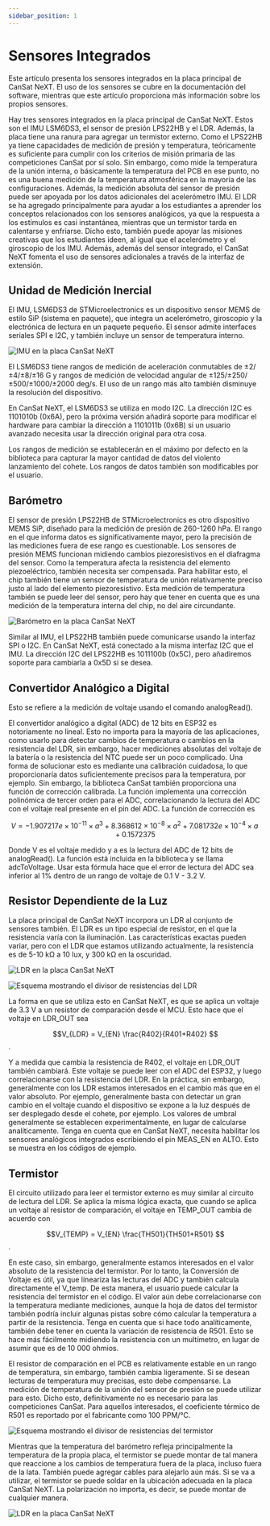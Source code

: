 ```yaml
---
sidebar_position: 1
---
```


# Sensores Integrados

Este artículo presenta los sensores integrados en la placa principal de CanSat NeXT. El uso de los sensores se cubre en la documentación del software, mientras que este artículo proporciona más información sobre los propios sensores.

Hay tres sensores integrados en la placa principal de CanSat NeXT. Estos son el IMU LSM6DS3, el sensor de presión LPS22HB y el LDR. Además, la placa tiene una ranura para agregar un termistor externo. Como el LPS22HB ya tiene capacidades de medición de presión y temperatura, teóricamente es suficiente para cumplir con los criterios de misión primaria de las competiciones CanSat por sí solo. Sin embargo, como mide la temperatura de la unión interna, o básicamente la temperatura del PCB en ese punto, no es una buena medición de la temperatura atmosférica en la mayoría de las configuraciones. Además, la medición absoluta del sensor de presión puede ser apoyada por los datos adicionales del acelerómetro IMU. El LDR se ha agregado principalmente para ayudar a los estudiantes a aprender los conceptos relacionados con los sensores analógicos, ya que la respuesta a los estímulos es casi instantánea, mientras que un termistor tarda en calentarse y enfriarse. Dicho esto, también puede apoyar las misiones creativas que los estudiantes ideen, al igual que el acelerómetro y el giroscopio de los IMU. Además, además del sensor integrado, el CanSat NeXT fomenta el uso de sensores adicionales a través de la interfaz de extensión.

## Unidad de Medición Inercial

El IMU, LSM6DS3 de STMicroelectronics es un dispositivo sensor MEMS de estilo SiP (sistema en paquete), que integra un acelerómetro, giroscopio y la electrónica de lectura en un paquete pequeño. El sensor admite interfaces seriales SPI e I2C, y también incluye un sensor de temperatura interno.

![IMU en la placa CanSat NeXT](./img/imu.png)

El LSM6DS3 tiene rangos de medición de aceleración conmutables de ±2/±4/±8/±16 G y rangos de medición de velocidad angular de ±125/±250/±500/±1000/±2000 deg/s. El uso de un rango más alto también disminuye la resolución del dispositivo.

En CanSat NeXT, el LSM6DS3 se utiliza en modo I2C. La dirección I2C es 1101010b (0x6A), pero la próxima versión añadirá soporte para modificar el hardware para cambiar la dirección a 1101011b (0x6B) si un usuario avanzado necesita usar la dirección original para otra cosa.

Los rangos de medición se establecerán en el máximo por defecto en la biblioteca para capturar la mayor cantidad de datos del violento lanzamiento del cohete. Los rangos de datos también son modificables por el usuario.

## Barómetro

El sensor de presión LPS22HB de STMicroelectronics es otro dispositivo MEMS SiP, diseñado para la medición de presión de 260-1260 hPa. El rango en el que informa datos es significativamente mayor, pero la precisión de las mediciones fuera de ese rango es cuestionable. Los sensores de presión MEMS funcionan midiendo cambios piezoresistivos en el diafragma del sensor. Como la temperatura afecta la resistencia del elemento piezoeléctrico, también necesita ser compensada. Para habilitar esto, el chip también tiene un sensor de temperatura de unión relativamente preciso justo al lado del elemento piezoresistivo. Esta medición de temperatura también se puede leer del sensor, pero hay que tener en cuenta que es una medición de la temperatura interna del chip, no del aire circundante.

![Barómetro en la placa CanSat NeXT](./img/barometer.png)

Similar al IMU, el LPS22HB también puede comunicarse usando la interfaz SPI o I2C. En CanSat NeXT, está conectado a la misma interfaz I2C que el IMU. La dirección I2C del LPS22HB es 1011100b (0x5C), pero añadiremos soporte para cambiarla a 0x5D si se desea.

## Convertidor Analógico a Digital

Esto se refiere a la medición de voltaje usando el comando analogRead().

El convertidor analógico a digital (ADC) de 12 bits en ESP32 es notoriamente no lineal. Esto no importa para la mayoría de las aplicaciones, como usarlo para detectar cambios de temperatura o cambios en la resistencia del LDR, sin embargo, hacer mediciones absolutas del voltaje de la batería o la resistencia del NTC puede ser un poco complicado. Una forma de solucionar esto es mediante una calibración cuidadosa, lo que proporcionaría datos suficientemente precisos para la temperatura, por ejemplo. Sin embargo, la biblioteca CanSat también proporciona una función de corrección calibrada. La función implementa una corrección polinómica de tercer orden para el ADC, correlacionando la lectura del ADC con el voltaje real presente en el pin del ADC. La función de corrección es

$$V = -1.907217e \times 10^{-11} \times a^3 + 8.368612 \times 10^{-8} \times a^2 + 7.081732e \times 10^{-4} \times a + 0.1572375$$

Donde V es el voltaje medido y a es la lectura del ADC de 12 bits de analogRead(). La función está incluida en la biblioteca y se llama adcToVoltage. Usar esta fórmula hace que el error de lectura del ADC sea inferior al 1% dentro de un rango de voltaje de 0.1 V - 3.2 V.

## Resistor Dependiente de la Luz

La placa principal de CanSat NeXT incorpora un LDR al conjunto de sensores también. El LDR es un tipo especial de resistor, en el que la resistencia varía con la iluminación. Las características exactas pueden variar, pero con el LDR que estamos utilizando actualmente, la resistencia es de 5-10 kΩ a 10 lux, y 300 kΩ en la oscuridad.

![LDR en la placa CanSat NeXT](./img/LDR.png)

![Esquema mostrando el divisor de resistencias del LDR](./img/division.png)

La forma en que se utiliza esto en CanSat NeXT, es que se aplica un voltaje de 3.3 V a un resistor de comparación desde el MCU. Esto hace que el voltaje en LDR_OUT sea

$$V_{LDR} = V_{EN} \frac{R402}{R401+R402} $$.

Y a medida que cambia la resistencia de R402, el voltaje en LDR_OUT también cambiará. Este voltaje se puede leer con el ADC del ESP32, y luego correlacionarse con la resistencia del LDR. En la práctica, sin embargo, generalmente con los LDR estamos interesados en el cambio más que en el valor absoluto. Por ejemplo, generalmente basta con detectar un gran cambio en el voltaje cuando el dispositivo se expone a la luz después de ser desplegado desde el cohete, por ejemplo. Los valores de umbral generalmente se establecen experimentalmente, en lugar de calcularse analíticamente. Tenga en cuenta que en CanSat NeXT, necesita habilitar los sensores analógicos integrados escribiendo el pin MEAS_EN en ALTO. Esto se muestra en los códigos de ejemplo.

## Termistor

El circuito utilizado para leer el termistor externo es muy similar al circuito de lectura del LDR. Se aplica la misma lógica exacta, que cuando se aplica un voltaje al resistor de comparación, el voltaje en TEMP_OUT cambia de acuerdo con

$$V_{TEMP} = V_{EN} \frac{TH501}{TH501+R501} $$.

En este caso, sin embargo, generalmente estamos interesados en el valor absoluto de la resistencia del termistor. Por lo tanto, la Conversión de Voltaje es útil, ya que lineariza las lecturas del ADC y también calcula directamente el V_temp. De esta manera, el usuario puede calcular la resistencia del termistor en el código. El valor aún debe correlacionarse con la temperatura mediante mediciones, aunque la hoja de datos del termistor también podría incluir algunas pistas sobre cómo calcular la temperatura a partir de la resistencia. Tenga en cuenta que si hace todo analíticamente, también debe tener en cuenta la variación de resistencia de R501. Esto se hace más fácilmente midiendo la resistencia con un multímetro, en lugar de asumir que es de 10 000 ohmios.

El resistor de comparación en el PCB es relativamente estable en un rango de temperatura, sin embargo, también cambia ligeramente. Si se desean lecturas de temperatura muy precisas, esto debe compensarse. La medición de temperatura de la unión del sensor de presión se puede utilizar para esto. Dicho esto, definitivamente no es necesario para las competiciones CanSat. Para aquellos interesados, el coeficiente térmico de R501 es reportado por el fabricante como 100 PPM/°C.

![Esquema mostrando el divisor de resistencias del termistor](./img/thermistor.png)

Mientras que la temperatura del barómetro refleja principalmente la temperatura de la propia placa, el termistor se puede montar de tal manera que reaccione a los cambios de temperatura fuera de la placa, incluso fuera de la lata. También puede agregar cables para alejarlo aún más. Si se va a utilizar, el termistor se puede soldar en la ubicación adecuada en la placa CanSat NeXT. La polarización no importa, es decir, se puede montar de cualquier manera.

![LDR en la placa CanSat NeXT](./img/thermistor_holes.png)